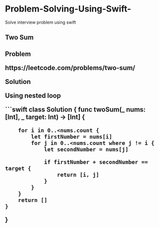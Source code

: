 # Problem-Solving-Using-Swift-
Solve interview problem using swift

<h2>Two Sum<h2> 
  <p><b>Problem</b></p>
  <p>https://leetcode.com/problems/two-sum/<p>
  
  <p><b>Solution</b></p>
     <p>Using nested loop</p>
     ```swift
     class Solution {
     func twoSum(_ nums: [Int], _ target: Int) -> [Int] {
      
        for i in 0..<nums.count {
            let firstNumber = nums[i]
            for j in 0..<nums.count where j != i {
                let secondNumber = nums[j]
                
                if firstNumber + secondNumber == target {
                    return [i, j]
                }
            }
        }
        return []
    }
}
```
